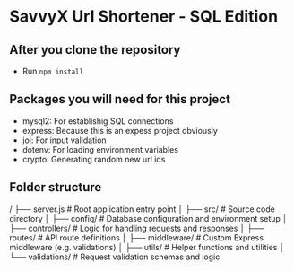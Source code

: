# SavvyX Url Shortener - SQL Edition

## After you clone the repository
- Run `npm install`

## Packages you will need for this project
- mysql2: For establishig SQL connections
- express: Because this is an expess project obviously
- joi: For input validation
- dotenv: For loading environment variables
- crypto: Generating random new url ids 

## Folder structure
/
├── server.js               # Root application entry point
│
├── src/                    # Source code directory
│   ├── config/             # Database configuration and environment setup
│   ├── controllers/        # Logic for handling requests and responses
│   ├── routes/             # API route definitions
│   ├── middleware/         # Custom Express middleware (e.g. validations)
│   ├── utils/              # Helper functions and utilities
│   └── validations/        # Request validation schemas and logic

     
